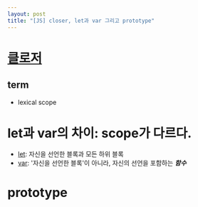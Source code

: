 ```yaml
---
layout: post
title: "[JS] closer, let과 var 그리고 prototype"
---
```


# [클로저](https://developer.mozilla.org/ko/docs/Web/JavaScript/Closures)
## term
* lexical scope

# let과 var의 차이: scope가 다르다.
* [let](https://developer.mozilla.org/ko/docs/Web/JavaScript/Reference/Statements/let): 자신을 선언한 블록과 모든 하위 블록
* [var](https://developer.mozilla.org/ko/docs/Web/JavaScript/Reference/Statements/var): '자신을 선언한 블록'이 아니라, 자신의 선언을 포함하는 ***함수***

# prototype
